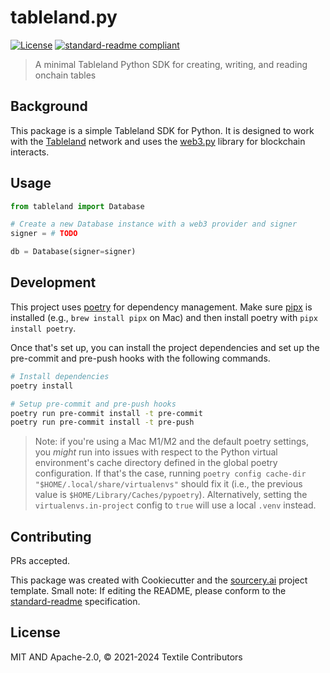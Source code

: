 # tableland.py

[![License](https://img.shields.io/github/license/tablelandnetwork/js-template.svg)](./LICENSE)
[![standard-readme compliant](https://img.shields.io/badge/standard--readme-OK-green.svg)](https://github.com/RichardLitt/standard-readme)

> A minimal Tableland Python SDK for creating, writing, and reading onchain tables

## Background

This package is a simple Tableland SDK for Python. It is designed to work with the [Tableland](https://tableland.xyz) network and uses the [web3.py](https://web3py.readthedocs.io/en/stable/) library for blockchain interacts.

## Usage

```python
from tableland import Database

# Create a new Database instance with a web3 provider and signer
signer = # TODO

db = Database(signer=signer)
```

## Development

This project uses [poetry](https://python-poetry.org/docs/#installation) for dependency management. Make sure [pipx](https://pipx.pypa.io/stable/installation/) is installed (e.g., `brew install pipx` on Mac) and then install poetry with `pipx install poetry`.

Once that's set up, you can install the project dependencies and set up the pre-commit and pre-push hooks with the following commands.

```sh
# Install dependencies
poetry install

# Setup pre-commit and pre-push hooks
poetry run pre-commit install -t pre-commit
poetry run pre-commit install -t pre-push
```

> Note: if you're using a Mac M1/M2 and the default poetry settings, you _might_ run into issues with respect to the Python virtual environment's cache directory defined in the global poetry configuration. If that's the case, running `poetry config cache-dir "$HOME/.local/share/virtualenvs"` should fix it (i.e., the previous value is `$HOME/Library/Caches/pypoetry`). Alternatively, setting the `virtualenvs.in-project` config to `true` will use a local `.venv` instead.

## Contributing

PRs accepted.

This package was created with Cookiecutter and the [sourcery.ai](https://github.com/sourcery-ai/python-best-practices-cookiecutter) project template. Small note: If editing the README, please conform to the
[standard-readme](https://github.com/RichardLitt/standard-readme) specification.

## License

MIT AND Apache-2.0, © 2021-2024 Textile Contributors
